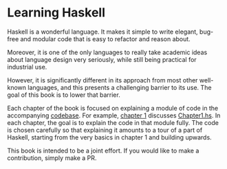 # Learning Haskell

Haskell is a wonderful language. It makes it simple to write elegant, bug-free and modular code that is easy to refactor and reason about.

Moreover, it is one of the only languages to really take academic ideas about language design very seriously, while still being practical for industrial use.

However, it is significantly different in its approach from most other well-known languages, and this presents a challenging barrier to its use.
The goal of this book is to lower that barrier. 

Each chapter of the book is focused on explaining a module of code in the accompanying [codebase](app). For example, [chapter 1](chapters/chapter1.md) discusses [Chapter1.hs](app/Chapter1.hs). In each chapter, the goal is to explain the code in that module fully. The code is chosen carefully so that explaining it amounts to a tour of a part of Haskell, starting from the very basics in chapter 1 and building upwards.

This book is intended to be a joint effort. If you would like to make a contribution, simply make a PR.